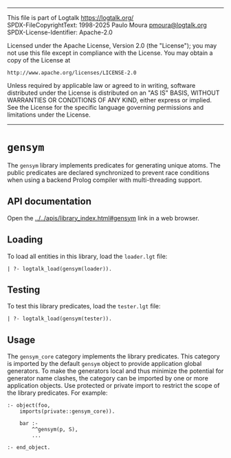 ________________________________________________________________________

This file is part of Logtalk <https://logtalk.org/>  
SPDX-FileCopyrightText: 1998-2025 Paulo Moura <pmoura@logtalk.org>  
SPDX-License-Identifier: Apache-2.0

Licensed under the Apache License, Version 2.0 (the "License");
you may not use this file except in compliance with the License.
You may obtain a copy of the License at

    http://www.apache.org/licenses/LICENSE-2.0

Unless required by applicable law or agreed to in writing, software
distributed under the License is distributed on an "AS IS" BASIS,
WITHOUT WARRANTIES OR CONDITIONS OF ANY KIND, either express or implied.
See the License for the specific language governing permissions and
limitations under the License.
________________________________________________________________________


`gensym`
========

The `gensym` library implements predicates for generating unique atoms. The
public predicates are declared synchronized to prevent race conditions when
using a backend Prolog compiler with multi-threading support.


API documentation
-----------------

Open the [../../apis/library_index.html#gensym](../../apis/library_index.html#gensym)
link in a web browser.


Loading
-------

To load all entities in this library, load the `loader.lgt` file:

	| ?- logtalk_load(gensym(loader)).


Testing
-------

To test this library predicates, load the `tester.lgt` file:

	| ?- logtalk_load(gensym(tester)).


Usage
-----

The `gensym_core` category implements the library predicates. This category
is imported by the default `gensym` object to provide application global
generators. To make the generators local and thus minimize the potential
for generator name clashes, the category can be imported by one or more
application objects. Use protected or private import to restrict the scope
of the library predicates. For example:

	:- object(foo,
		imports(private::gensym_core)).

		bar :-
			^^gensym(p, S),
			...

	:- end_object.
